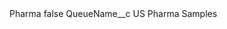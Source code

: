 <?xml version="1.0" encoding="UTF-8"?>
<CustomMetadata xmlns="http://soap.sforce.com/2006/04/metadata" xmlns:xsi="http://www.w3.org/2001/XMLSchema-instance" xmlns:xsd="http://www.w3.org/2001/XMLSchema">
    <label>Pharma</label>
    <protected>false</protected>
    <values>
        <field>QueueName__c</field>
        <value xsi:type="xsd:string">US Pharma Samples</value>
    </values>
</CustomMetadata>
